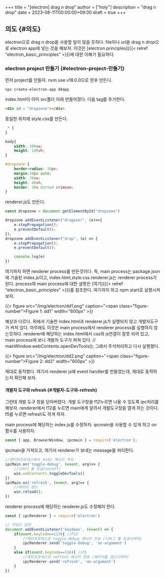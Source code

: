 +++
title = "[electron] drag n drop"
author = ["holy"]
description = "drag n drop"
date = 2023-08-11T00:00:00+09:00
draft = true
+++

## 의도 {#의도}

electron으로 drag n drop을 사용할 일이 많을 듯하다. file이나 url을
drag n drop으로 electron app에 넣는 것을 해보자. 이것은 [electron
principles]({{< relref "electron_basic_principles" >}})에 대한 이해가 필요하다.


### electron project 만들기 {#electron-project-만들기}

먼저 project를 만들자. nvm use v18.0.0으로 한후 만든다.

```shell
npx create-electron-app ddapp
```

index.html이 이미 src폴더 아래 만들어졌다. 다음 tag를 추가한다.

```html
<div id = "dropzone"></div>
```

동일한 위치에 style.css를 만든다.

```css
 * {
}

body{
    width: 100vw;
    height: 100vh;
}

#dropzone {
    border-radius: 10px;
    margin:10px auto;
    width: 70vw;
    height: 40vh;
    border: 30x dotted crimson;
}

```

renderer.js도 만든다.

```js
const dropzone = document.getElementById("dropzone")

dropzone.addEventListener("dragover", (e)=>{
    e.stopPropagation();
    e.preventDefault();
});
dropzone.addEventListener("drop", (e) => {
    e.stopPropagation();
    e.preventDefault();

    console.log(e)
})
```

여기까지 하면 renderer process를 만든것이다. 즉, main process는
package.json에 기술된 index.js이고, index.html,style.css.renderer.js는
renderer process가 된다. process와 main process에 대한 설명은 [여기]({{< relref "electron_basic_principles" >}})를
참조한다. 여기까지 하고 npm start로 실행시켜 보자.

<a id="figure--dd1"></a>

{{< figure src="/img/electron/dd1.png" caption="<span class=\"figure-number\">Figure 1: </span>dd1" width="600px" >}}

예상과 다르다. 위에서 기술한 index.html과 renderer.js가 실행되지 않고
개발자도구가 켜져 있다. 아무래도 이것은 main process에서 renderer
process를 실행하지 않는듯하다. renderer에 해당하는 index.html에서
css와 js연결이 잘못 되어 있고, main process에 보니 개발자 도구가 켜져
있다.  // mainWindow.webContents.openDevTools(); 그래서 주석처리하고
다시 실행했다.

<a id="figure--dd2"></a>

{{< figure src="/img/electron/dd2.png" caption="<span class=\"figure-number\">Figure 2: </span>dd2" width="600px" >}}

제대로 동작했다. 여기서 renderer js에 event handler를 만들었는데,
제대로 동작하는지 확인해 보자.


#### 개발자 도구와 refresh {#개발자-도구와-refresh}

그런데 개발 도구 창을 닫아버렸다. 개발 도구창을 f12누르면 나올 수
있도록 ipc처리를 해보자. renderer에서 f12를 누르면 main에게 알려서
개발도구창을 열게 하는 것이다. f5를 누르면 refresh도 하게 하자.

main process에 해당하는 index.js를 수정하자. ipcmain을 사용할 수 있게
하고 on함수를 사용하자.

```js
const { app, BrowserWindow, ipcmain } = require('electron');
```

ipcmain을 가져오고, 여기서 renderer가 보내는 message를 처리한다.

```js
//렌더러프로세스에서 보내는 메시지 처리
ipcMain.on('toggle-debug', (event, arg)=> {
    //디버기 툴 토글(on/off)
    win.webContents.toggleDevTools()
})
ipcMain.on('refresh', (event, arg)=> {
    //페이지 갱신
    win.reload();
})

```

renderer process에 해당하는 renderer.js도 수정해야 한다.

```js
const { ipcRenderer } = require('electron')
```

```js
// 키보드 입력
document.addEventListener('keydown', (event) => {
    if(event.keyCode==123){ //F12
        //메인프로세스로 toggle-debug 메시지 전송 (디버그 툴 토글시켜라)
        ipcRenderer.send('toggle-debug', 'an-argument')
    }
    else if(event.keyCode==116){ //F5
        //메인프로세스로 refresh 메시지 전송 (페이지를 갱신시켜라)
        ipcRenderer.send('refresh', 'an-argument')
    }
})

```
